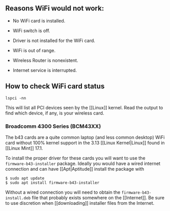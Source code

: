 ## Reasons WiFi would not work:

* No WiFi card is installed.

* WiFi switch is off.

* Driver is not installed for the WiFi card.

* WiFi is out of range.

* Wireless Router is nonexistent.

* Internet service is interrupted.

## How to check WiFi card status

```
lspci -nn
```

This will list all PCI devices seen by the [[Linux]] kernel. Read the output to find which device, if any, is your wireless card.

### Broadcomm 4300 Series (BCM43XX)

The b43 cards are a quite common laptop (and less common desktop) WiFi card without 100% kernel support in the 3.13 [[Linux Kernel|Linux]] found in [[Linux Mint]] 17.1.

To install the proper driver for these cards you will want to use the `firmware-b43-installer` package. Ideally you would have a wired internet connection and can have [[Apt|Aptitude]] install the package with 

```
$ sudo apt update
$ sudo apt install firmware-b43-installer
```

Without a wired connection you will need to obtain the `firmware-b43-install.deb` file that probably exists somewhere on the [[Internet]]. Be sure to use discretion when [[downloading]] installer files from the Internet.
